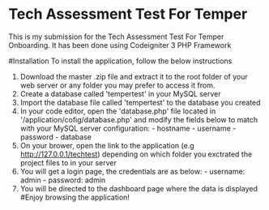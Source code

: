 # Tech Assessment Test For Temper
This is my submission for the Tech Assessment Test For Temper Onboarding.
It has been done using Codeigniter 3 PHP Framework

#Installation
To install the application, follow the below instructions
1. Download the master .zip file and extract it to the root folder of your web server or any folder you may prefer to access it from.
2. Create a database called 'tempertest' in your MySQL server
3. Import the database file called 'tempertest' to the database you created
4. In your code editor, open the 'database.php' file located in '/application/cofig/database.php' and modify the fields below to match with your MySQL server configuration:
			- hostname
			- username
			- password
			- database
5. On your brower, open the link to the application (e.g http://127.0.0.1/techtest) depending on which folder you exctrated the project files to in your server
6. You will get a login page, the credentials are as below:
			- username: admin
			- password: admin
7. You will be directed to the dashboard page where the data is displayed
#Enjoy browsing the application!

